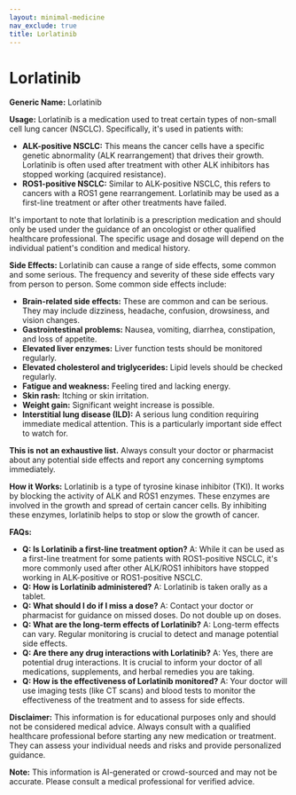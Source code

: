```yaml
---
layout: minimal-medicine
nav_exclude: true
title: Lorlatinib
---
```


# Lorlatinib

**Generic Name:** Lorlatinib

**Usage:** Lorlatinib is a medication used to treat certain types of non-small cell lung cancer (NSCLC). Specifically, it's used in patients with:

* **ALK-positive NSCLC:** This means the cancer cells have a specific genetic abnormality (ALK rearrangement) that drives their growth.  Lorlatinib is often used after treatment with other ALK inhibitors has stopped working (acquired resistance).
* **ROS1-positive NSCLC:** Similar to ALK-positive NSCLC, this refers to cancers with a ROS1 gene rearrangement. Lorlatinib may be used as a first-line treatment or after other treatments have failed.

It's important to note that lorlatinib is a prescription medication and should only be used under the guidance of an oncologist or other qualified healthcare professional. The specific usage and dosage will depend on the individual patient's condition and medical history.

**Side Effects:** Lorlatinib can cause a range of side effects, some common and some serious.  The frequency and severity of these side effects vary from person to person.  Some common side effects include:

* **Brain-related side effects:** These are common and can be serious. They may include dizziness, headache, confusion, drowsiness, and vision changes.
* **Gastrointestinal problems:** Nausea, vomiting, diarrhea, constipation, and loss of appetite.
* **Elevated liver enzymes:**  Liver function tests should be monitored regularly.
* **Elevated cholesterol and triglycerides:** Lipid levels should be checked regularly.
* **Fatigue and weakness:** Feeling tired and lacking energy.
* **Skin rash:**  Itching or skin irritation.
* **Weight gain:**  Significant weight increase is possible.
* **Interstitial lung disease (ILD):** A serious lung condition requiring immediate medical attention.  This is a particularly important side effect to watch for.


**This is not an exhaustive list.**  Always consult your doctor or pharmacist about any potential side effects and report any concerning symptoms immediately.

**How it Works:** Lorlatinib is a type of tyrosine kinase inhibitor (TKI).  It works by blocking the activity of ALK and ROS1 enzymes.  These enzymes are involved in the growth and spread of certain cancer cells. By inhibiting these enzymes, lorlatinib helps to stop or slow the growth of cancer.


**FAQs:**

* **Q: Is Lorlatinib a first-line treatment option?** A: While it can be used as a first-line treatment for some patients with ROS1-positive NSCLC, it's more commonly used after other ALK/ROS1 inhibitors have stopped working in ALK-positive or ROS1-positive NSCLC.
* **Q: How is Lorlatinib administered?** A: Lorlatinib is taken orally as a tablet.
* **Q: What should I do if I miss a dose?** A:  Contact your doctor or pharmacist for guidance on missed doses. Do not double up on doses.
* **Q: What are the long-term effects of Lorlatinib?** A:  Long-term effects can vary.  Regular monitoring is crucial to detect and manage potential side effects.
* **Q: Are there any drug interactions with Lorlatinib?** A: Yes, there are potential drug interactions. It is crucial to inform your doctor of all medications, supplements, and herbal remedies you are taking.
* **Q: How is the effectiveness of Lorlatinib monitored?** A:  Your doctor will use imaging tests (like CT scans) and blood tests to monitor the effectiveness of the treatment and to assess for side effects.


**Disclaimer:** This information is for educational purposes only and should not be considered medical advice.  Always consult with a qualified healthcare professional before starting any new medication or treatment. They can assess your individual needs and risks and provide personalized guidance.


**Note:** This information is AI-generated or crowd-sourced and may not be accurate. Please consult a medical professional for verified advice.